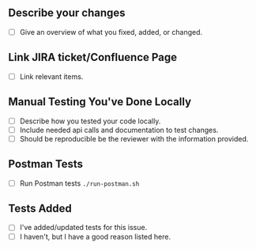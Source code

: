 ## Describe your changes
- [ ] Give an overview of what you fixed, added, or changed. 

## Link JIRA ticket/Confluence Page
- [ ] Link relevant items.

## Manual Testing You've Done Locally
- [ ] Describe how you tested your code locally.
- [ ] Include needed api calls and documentation to test changes.
- [ ] Should be reproducible be the reviewer with the information provided.

## Postman Tests

- [ ] Run Postman tests `./run-postman.sh`

## Tests Added

- [ ] I've added/updated tests for this issue.
- [ ] I haven't, but I have a good reason listed here. 